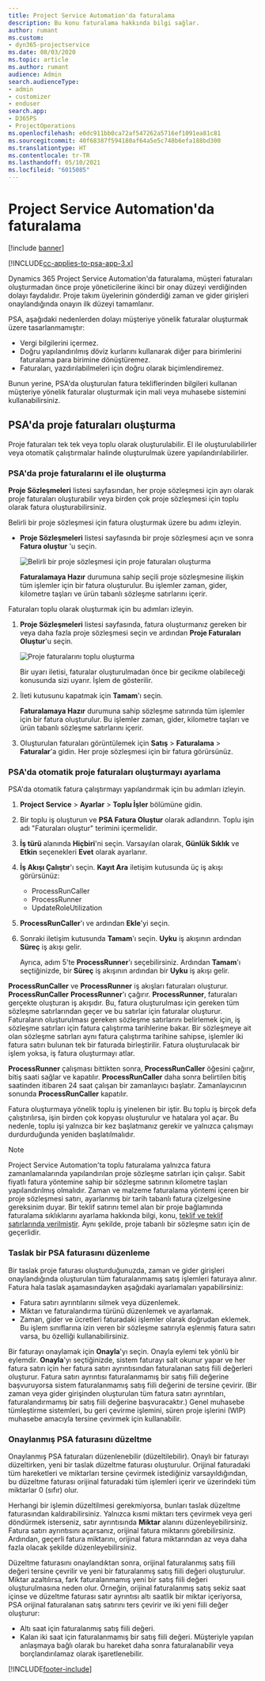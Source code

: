 ```yaml
---
title: Project Service Automation'da faturalama
description: Bu konu faturalama hakkında bilgi sağlar.
author: rumant
ms.custom:
- dyn365-projectservice
ms.date: 08/03/2020
ms.topic: article
ms.author: rumant
audience: Admin
search.audienceType:
- admin
- customizer
- enduser
search.app:
- D365PS
- ProjectOperations
ms.openlocfilehash: e0dc911bb0ca72af547262a5716ef1091ea81c81
ms.sourcegitcommit: 40f68387f594180af64a5e5c748b6efa188bd300
ms.translationtype: HT
ms.contentlocale: tr-TR
ms.lasthandoff: 05/10/2021
ms.locfileid: "6015085"
---
```

# <a name="invoicing-in-project-service-automation"></a>Project Service Automation'da faturalama

[!include [banner](../includes/psa-now-project-operations.md)]

[!INCLUDE[cc-applies-to-psa-app-3.x](../includes/cc-applies-to-psa-app-3x.md)]

Dynamics 365 Project Service Automation'da faturalama, müşteri faturaları oluşturmadan önce proje yöneticilerine ikinci bir onay düzeyi verdiğinden dolayı faydalıdır. Proje takım üyelerinin gönderdiği zaman ve gider girişleri onaylandığında onayın ilk düzeyi tamamlanır.

PSA, aşağıdaki nedenlerden dolayı müşteriye yönelik faturalar oluşturmak üzere tasarlanmamıştır:

- Vergi bilgilerini içermez.
- Doğru yapılandırılmış döviz kurlarını kullanarak diğer para birimlerini faturalama para birimine dönüştüremez.
- Faturaları, yazdırılabilmeleri için doğru olarak biçimlendiremez.

Bunun yerine, PSA'da oluşturulan fatura tekliflerinden bilgileri kullanan müşteriye yönelik faturalar oluşturmak için mali veya muhasebe sistemini kullanabilirsiniz.

## <a name="creating-project-invoices-in-psa"></a>PSA'da proje faturaları oluşturma

Proje faturaları tek tek veya toplu olarak oluşturulabilir. El ile oluşturulabilirler veya otomatik çalıştırmalar halinde oluşturulmak üzere yapılandırılabilirler.

### <a name="manually-create-project-invoices-in-psa"></a>PSA'da proje faturalarını el ile oluşturma

**Proje Sözleşmeleri** listesi sayfasından, her proje sözleşmesi için ayrı olarak proje faturaları oluşturabilir veya birden çok proje sözleşmesi için toplu olarak fatura oluşturabilirsiniz.

Belirli bir proje sözleşmesi için fatura oluşturmak üzere bu adımı izleyin.

- **Proje Sözleşmeleri** listesi sayfasında bir proje sözleşmesi açın ve sonra **Fatura oluştur** 'u seçin.

    ![Belirli bir proje sözleşmesi için proje faturaları oluşturma](media/CreateProjectInvoicesOneByOne.png)

    **Faturalamaya Hazır** durumuna sahip seçili proje sözleşmesine ilişkin tüm işlemler için bir fatura oluşturulur. Bu işlemler zaman, gider, kilometre taşları ve ürün tabanlı sözleşme satırlarını içerir.

Faturaları toplu olarak oluşturmak için bu adımları izleyin.

1. **Proje Sözleşmeleri** listesi sayfasında, fatura oluşturmanız gereken bir veya daha fazla proje sözleşmesi seçin ve ardından **Proje Faturaları Oluştur**'u seçin.

    ![Proje faturalarını toplu oluşturma](media/CreateProjectInvoicesBulk.png)

    Bir uyarı iletisi, faturalar oluşturulmadan önce bir gecikme olabileceği konusunda sizi uyarır. İşlem de gösterilir.

2. İleti kutusunu kapatmak için **Tamam**'ı seçin.

    **Faturalamaya Hazır** durumuna sahip sözleşme satırında tüm işlemler için bir fatura oluşturulur. Bu işlemler zaman, gider, kilometre taşları ve ürün tabanlı sözleşme satırlarını içerir.

3. Oluşturulan faturaları görüntülemek için **Satış** \> **Faturalama** \> **Faturalar**'a gidin. Her proje sözleşmesi için bir fatura görürsünüz.

### <a name="set-up-automated-creation-of-project-invoices-in-psa"></a>PSA'da otomatik proje faturaları oluşturmayı ayarlama

PSA'da otomatik fatura çalıştırmayı yapılandırmak için bu adımları izleyin.

1. **Project Service** \> **Ayarlar** \> **Toplu İşler** bölümüne gidin.
2. Bir toplu iş oluşturun ve **PSA Fatura Oluştur** olarak adlandırın. Toplu işin adı "Faturaları oluştur" terimini içermelidir.
3. **İş türü** alanında **Hiçbiri**'ni seçin. Varsayılan olarak, **Günlük Sıklık** ve **Etkin** seçenekleri **Evet** olarak ayarlanır.
4. **İş Akışı Çalıştır**'ı seçin. **Kayıt Ara** iletişim kutusunda üç iş akışı görürsünüz:

    - ProcessRunCaller
    - ProcessRunner
    - UpdateRoleUtilization

5. **ProcessRunCaller**'ı ve ardından **Ekle**'yi seçin.
6. Sonraki iletişim kutusunda **Tamam**'ı seçin. **Uyku** iş akışının ardından **Süreç** iş akışı gelir.

    Ayrıca, adım 5'te **ProcessRunner**'ı seçebilirsiniz. Ardından **Tamam**'ı seçtiğinizde, bir **Süreç** iş akışının ardından bir **Uyku** iş akışı gelir.

**ProcessRunCaller** ve **ProcessRunner** iş akışları faturaları oluşturur. **ProcessRunCaller** **ProcessRunner**'ı çağırır. **ProcessRunner**, faturaları gerçekte oluşturan iş akışıdır. Bu, fatura oluşturulması için gereken tüm sözleşme satırlarından geçer ve bu satırlar için faturalar oluşturur. Faturaların oluşturulması gereken sözleşme satırlarını belirlemek için, iş sözleşme satırları için fatura çalıştırma tarihlerine bakar. Bir sözleşmeye ait olan sözleşme satırları aynı fatura çalıştırma tarihine sahipse, işlemler iki fatura satırı bulunan tek bir faturada birleştirilir. Fatura oluşturulacak bir işlem yoksa, iş fatura oluşturmayı atlar.

**ProcessRunner** çalışması bittikten sonra, **ProcessRunCaller** öğesini çağırır, bitiş saati sağlar ve kapatılır. **ProcessRunCaller** daha sonra belirtilen bitiş saatinden itibaren 24 saat çalışan bir zamanlayıcı başlatır. Zamanlayıcının sonunda **ProcessRunCaller** kapatılır.

Fatura oluşturmaya yönelik toplu iş yinelenen bir iştir. Bu toplu iş birçok defa çalıştırılırsa, işin birden çok kopyası oluşturulur ve hatalara yol açar. Bu nedenle, toplu işi yalnızca bir kez başlatmanız gerekir ve yalnızca çalışmayı durdurduğunda yeniden başlatılmalıdır.

> [!NOTE]
> Project Service Automation'ta toplu faturalama yalnızca fatura zamanlamalarında yapılandırılan proje sözleşme satırları için çalışır. Sabit fiyatlı fatura yöntemine sahip bir sözleşme satırının kilometre taşları yapılandırılmış olmalıdır. Zaman ve malzeme faturalama yöntemi içeren bir proje sözleşmesi satırı, ayarlanmış bir tarih tabanlı fatura çizelgesine gereksinim duyar. Bir teklif satırını temel alan bir proje bağlamında faturalama sıklıklarını ayarlama hakkında bilgi, konu, [teklif ve teklif satırlarında verilmiştir](basic-quote-lines.md#invoice-schedule). Aynı şekilde, proje tabanlı bir sözleşme satırı için de geçerlidir.      
 
### <a name="edit-a-draft-psa-invoice"></a>Taslak bir PSA faturasını düzenleme

Bir taslak proje faturası oluşturduğunuzda, zaman ve gider girişleri onaylandığında oluşturulan tüm faturalanmamış satış işlemleri faturaya alınır. Fatura hala taslak aşamasındayken aşağıdaki ayarlamaları yapabilirsiniz:

- Fatura satırı ayrıntılarını silmek veya düzenlemek.
- Miktarı ve faturalandırma türünü düzenlemek ve ayarlamak.
- Zaman, gider ve ücretleri faturadaki işlemler olarak doğrudan eklemek. Bu işlem sınıflarına izin veren bir sözleşme satırıyla eşlenmiş fatura satırı varsa, bu özelliği kullanabilirsiniz.

Bir faturayı onaylamak için **Onayla**'yı seçin. Onayla eylemi tek yönlü bir eylemdir. **Onayla**'yı seçtiğinizde, sistem faturayı salt okunur yapar ve her fatura satırı için her fatura satırı ayrıntısından faturalanan satış fiili değerleri oluşturur. Fatura satırı ayrıntısı faturalanmamış bir satış fiili değerine başvuruyorsa sistem faturalanmamış satış fiili değerini de tersine çevirir. (Bir zaman veya gider girişinden oluşturulan tüm fatura satırı ayrıntıları, faturalandırmamış bir satış fiili değerine başvuracaktır.) Genel muhasebe tümleştirme sistemleri, bu geri çevirme işlemini, süren proje işlerini (WIP) muhasebe amacıyla tersine çevirmek için kullanabilir.

### <a name="correct-a-confirmed-psa-invoice"></a>Onaylanmış PSA faturasını düzeltme

Onaylanmış PSA faturaları düzenlenebilir (düzeltilebilir). Onaylı bir faturayı düzeltirken, yeni bir taslak düzeltme faturası oluşturulur. Orijinal faturadaki tüm hareketleri ve miktarları tersine çevirmek istediğiniz varsayıldığından, bu düzeltme faturası orijinal faturadaki tüm işlemleri içerir ve üzerindeki tüm miktarlar 0 (sıfır) olur.

Herhangi bir işlemin düzeltilmesi gerekmiyorsa, bunları taslak düzeltme faturasından kaldırabilirsiniz. Yalnızca kısmi miktarı ters çevirmek veya geri döndürmek isterseniz, satır ayrıntısında **Miktar** alanını düzenleyebilirsiniz. Fatura satırı ayrıntısını açarsanız, orijinal fatura miktarını görebilirsiniz. Ardından, geçerli fatura miktarını, orijinal fatura miktarından az veya daha fazla olacak şekilde düzenleyebilirsiniz.

Düzeltme faturasını onaylandıktan sonra, orijinal faturalanmış satış fiili değeri tersine çevrilir ve yeni bir faturalanmış satış fiili değeri oluşturulur. Miktar azaltılırsa, fark faturalanmamış yeni bir satış fiili değeri oluşturulmasına neden olur. Örneğin, orijinal faturalanmış satış sekiz saat içinse ve düzeltme faturası satır ayrıntısı altı saatlik bir miktar içeriyorsa, PSA orijinal faturalanan satış satırını ters çevirir ve iki yeni fiili değer oluşturur:

- Altı saat için faturalanmış satış fiili değeri.
- Kalan iki saat için faturalanmamış bir satış fiili değeri. Müşteriyle yapılan anlaşmaya bağlı olarak bu hareket daha sonra faturalanabilir veya borçlandırılamaz olarak işaretlenebilir.


[!INCLUDE[footer-include](../includes/footer-banner.md)]